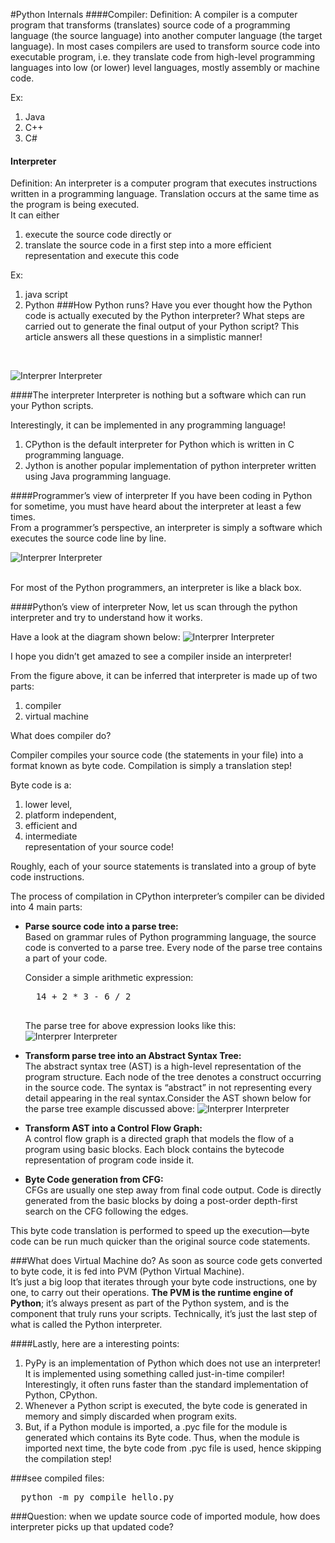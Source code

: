 #Python Internals
####Compiler:
Definition: A compiler is a computer program that transforms (translates) source code of a programming language (the source language) into another computer language (the target language). In most cases compilers are used to transform source code into executable program, i.e. they translate code from high-level programming languages into low (or lower) level languages, mostly assembly or machine code.

Ex:<br> 
1. Java<br> 
2. C++<br>
3. C#<br>

#### Interpreter
Definition: An interpreter is a computer program that executes instructions written in a programming language. Translation occurs at the same time as the program is being executed.
<br>It can either


1. execute the source code directly or
2. translate the source code in a first step into a more efficient representation and execute this code

Ex:<br>
1. java script<br>
2. Python
###How Python runs?
 Have you ever thought how the Python code is actually executed by the Python interpreter? What steps are carried out to generate the final output of your Python script? This article answers all these questions in a simplistic manner!
<br>

![Interprer Interpreter](https://i.imgur.com/iQYveIP.png)

####The interpreter
Interpreter is nothing but a software which can run your Python scripts.

Interestingly, it can be implemented in any programming language!

1. CPython is the default interpreter for Python which is written in C programming language.
2. Jython is another popular implementation of python interpreter written using Java programming language.

####Programmer’s view of interpreter
If you have been coding in Python for sometime, you must have heard about the interpreter  at least a few times.<br> 
From a programmer’s perspective, an interpreter is simply a software which executes the source code line by line.

![Interprer Interpreter](https://i.imgur.com/c0PRvvI.png)

<br>For most of the Python programmers, an interpreter is like a black box.<br>

####Python’s view of interpreter
Now, let us scan through the python interpreter and try to understand how it works.

Have a look at the diagram shown below:
![Interprer Interpreter](https://i.imgur.com/PJME67T.png)

I hope you didn’t get amazed to see a compiler inside an interpreter!

From the figure above, it can be inferred that interpreter is made up of two parts:

1. compiler
2. virtual machine<br>
 
What does compiler do?

   Compiler compiles your source code (the statements in your file) into a format known as byte code. Compilation is simply a translation step!<br>

Byte code is a:

1. lower level,
2. platform independent,
3. efficient and
4. intermediate<br>
representation of your source code!

Roughly, each of your source statements is translated into a group of byte code instructions.

The process of compilation in CPython interpreter’s compiler can be divided into 4 main parts:

* **Parse source code into a parse tree:**<br>
  Based on grammar rules of Python programming language, the source code is converted to a parse tree. Every node of the parse tree contains a part of your code.<br>
  
    Consider a simple arithmetic expression:
    <pre>
    14 + 2 * 3 - 6 / 2
    </pre>
    The parse tree for above expression looks like this:
    ![Interprer Interpreter](https://indianpythonista.files.wordpress.com/2018/01/parsetree.png)
    
* **Transform parse tree into an Abstract Syntax Tree:**<br>
   The abstract syntax tree (AST) is a high-level representation of the program structure.
    Each node of the tree denotes a construct occurring in the source code. The syntax is “abstract” in not representing every detail appearing in the real syntax.Consider the AST shown below for the parse tree example discussed above:
    ![Interprer Interpreter](https://indianpythonista.files.wordpress.com/2018/01/ast.png)
* **Transform AST into a Control Flow Graph:**<br>
    A control flow graph is a directed graph that models the flow of a program using basic blocks. Each block contains the bytecode representation of program code inside it.
* **Byte Code generation from CFG:**<br>
    CFGs are usually one step away from final code output. Code is directly generated from the basic blocks by doing a post-order depth-first search on the CFG following the edges.
    
This byte code translation is performed to speed up the execution—byte code can be run much quicker than the original source code statements.

###What does Virtual Machine do?
As soon as source code gets converted to byte code, it is fed into PVM (Python Virtual Machine).<br>
It’s just a big loop that iterates through your byte code instructions, one by one, to carry out their operations. **The PVM is the runtime engine of Python**; it’s always present as part of the Python system, and is the component that truly runs your scripts. Technically, it’s just the last step of what is called the Python interpreter. 

####Lastly, here are a interesting points:

1. PyPy is an implementation of Python which does not use an interpreter! It is implemented using something called just-in-time compiler!
Interestingly, it often runs faster than the standard implementation of Python, CPython.
2. Whenever a Python script is executed, the byte code is generated in memory and simply discarded when program exits.
3. But, if a Python module is imported, a .pyc file for the module is generated which contains its Byte code.
Thus, when the module is imported next time, the byte code from .pyc file is used, hence skipping the compilation step!

###see compiled files:
<pre>
  python -m py_compile hello.py
</pre> 

###Question:
when we update source code of imported module, how does interpreter picks up that updated code?  